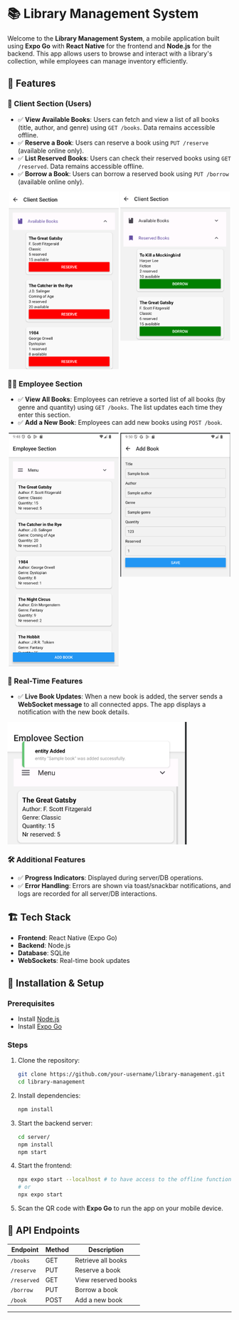 # 📚 Library Management System

Welcome to the **Library Management System**, a mobile application built using **Expo Go** with **React Native** for the frontend and **Node.js** for the backend. This app allows users to browse and interact with a library's collection, while employees can manage inventory efficiently.

## 🚀 Features

### 📖 Client Section (Users)
- ✅ **View Available Books**: Users can fetch and view a list of all books (title, author, and genre) using `GET /books`. Data remains accessible offline.
- ✅ **Reserve a Book**: Users can reserve a book using `PUT /reserve` (available online only).
- ✅ **List Reserved Books**: Users can check their reserved books using `GET /reserved`. Data remains accessible offline.
- ✅ **Borrow a Book**: Users can borrow a reserved book using `PUT /borrow` (available online only).
<p align="center">
<img src="image-3.png" width="49%" align="top">
<img src="image-4.png" width="49%" align="top">
</p>



### 👩‍💼 Employee Section
- ✅ **View All Books**: Employees can retrieve a sorted list of all books (by genre and quantity) using `GET /books`. The list updates each time they enter this section.
- ✅ **Add a New Book**: Employees can add new books using `POST /book`.
<p align="center">
<img src="image.png" width="49%" align="top">
<img src="image-1.png" width="49%" align="top">
</p>

### 🔔 Real-Time Features
- ✅ **Live Book Updates**: When a new book is added, the server sends a **WebSocket message** to all connected apps. The app displays a notification with the new book details.
<img src="image-2.png" width="80%" align="top">

### 🛠 Additional Features
- ✅ **Progress Indicators**: Displayed during server/DB operations.
- ✅ **Error Handling**: Errors are shown via toast/snackbar notifications, and logs are recorded for all server/DB interactions.

## 🏗 Tech Stack
- **Frontend**: React Native (Expo Go)
- **Backend**: Node.js
- **Database**: SQLite
- **WebSockets**: Real-time book updates

## 📂 Installation & Setup
### Prerequisites
- Install [Node.js](https://nodejs.org/)
- Install [Expo Go](https://expo.dev/)

### Steps
1. Clone the repository:
   ```sh
   git clone https://github.com/your-username/library-management.git
   cd library-management
   ```
2. Install dependencies:
   ```sh
   npm install
   ```
3. Start the backend server:
   ```sh
   cd server/
   npm install
   npm start
   ```
4. Start the frontend:
   ```sh
   npx expo start --localhost # to have access to the offline functions
   # or
   npx expo start
   ```
5. Scan the QR code with **Expo Go** to run the app on your mobile device.

## 📜 API Endpoints
| Endpoint       | Method | Description |
|---------------|--------|-------------|
| `/books`      | GET    | Retrieve all books |
| `/reserve`    | PUT    | Reserve a book |
| `/reserved`   | GET    | View reserved books |
| `/borrow`     | PUT    | Borrow a book |
| `/book`       | POST   | Add a new book |


---

